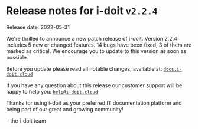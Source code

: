 # Release notes for i-doit `v2.2.4`

Release date: 2022-05-31

We're thrilled to announce a new patch release of i-doit. Version 2.2.4 includes 5 new or changed features. 14 bugs have been fixed, 3 of them are marked as critical. We encourage you to update to this version as soon as possible.

Before you update please read all notable changes, available at: [`docs.i-doit.cloud`](https://docs.i-doit.cloud/ref/changelog.html)

If you have any question about this release our customer support will be happy to help you: [`help@i-doit.cloud`](mailto:help@i-doit.cloud)

Thanks for using i-doit as your preferred IT documentation platform and being part of our great and growing community!

– the i-doit team
